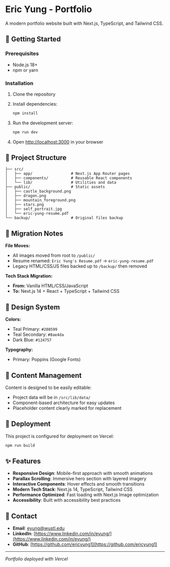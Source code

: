 # Eric Yung - Portfolio

A modern portfolio website built with Next.js, TypeScript, and Tailwind CSS.

## 🚀 Getting Started

### Prerequisites
- Node.js 18+ 
- npm or yarn

### Installation

1. Clone the repository
2. Install dependencies:
   ```bash
   npm install
   ```

3. Run the development server:
   ```bash
   npm run dev
   ```

4. Open [http://localhost:3000](http://localhost:3000) in your browser

## 📁 Project Structure

```
├── src/
│   ├── app/                 # Next.js App Router pages
│   ├── components/          # Reusable React components
│   └── lib/                 # Utilities and data
├── public/                  # Static assets
│   ├── castle_background.png
│   ├── dragon.png
│   ├── mountain_foreground.png
│   ├── stars.png
│   ├── self_portrait.jpg
│   └── eric-yung-resume.pdf
└── backup/                  # Original files backup
```

## 🔄 Migration Notes

**File Moves:**
- All images moved from root to `/public/`
- Resume renamed: `Eric Yung's Resume.pdf` → `eric-yung-resume.pdf`
- Legacy HTML/CSS/JS files backed up to `/backup/` then removed

**Tech Stack Migration:**
- **From:** Vanilla HTML/CSS/JavaScript
- **To:** Next.js 14 + React + TypeScript + Tailwind CSS

## 🎨 Design System

**Colors:**
- Teal Primary: `#208599`
- Teal Secondary: `#8ae4da`
- Dark Blue: `#124757`

**Typography:**
- Primary: Poppins (Google Fonts)

## 📝 Content Management

Content is designed to be easily editable:
- Project data will be in `/src/lib/data/`
- Component-based architecture for easy updates
- Placeholder content clearly marked for replacement

## 🚢 Deployment

This project is configured for deployment on Vercel:

```bash
npm run build
```

## ✨ Features

- **Responsive Design**: Mobile-first approach with smooth animations
- **Parallax Scrolling**: Immersive hero section with layered imagery
- **Interactive Components**: Hover effects and smooth transitions
- **Modern Tech Stack**: Next.js 14, TypeScript, Tailwind CSS
- **Performance Optimized**: Fast loading with Next.js Image optimization
- **Accessibility**: Built with accessibility best practices

## 🔗 Contact

- **Email**: eyung@wustl.edu
- **LinkedIn**: [https://www.linkedin.com/in/eyung/](https://www.linkedin.com/in/eyung/)
- **GitHub**: [https://github.com/ericyung1](https://github.com/ericyung1)

---
*Portfolio deployed with Vercel*
